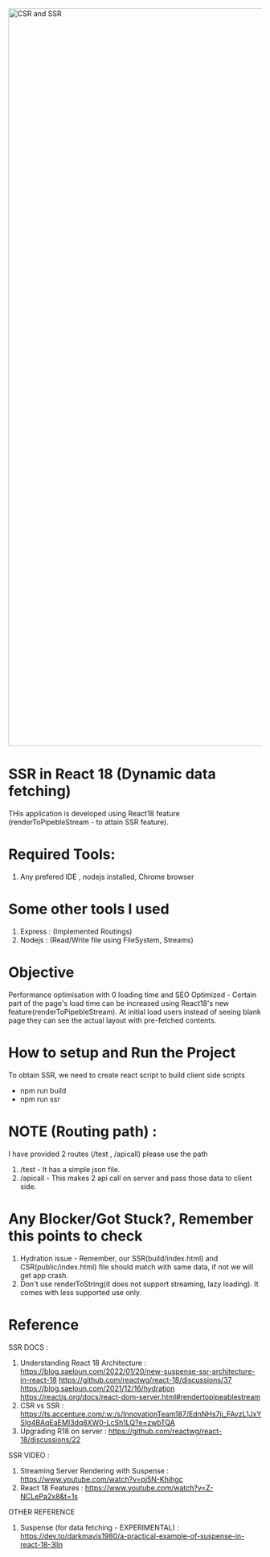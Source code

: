<img width="1469" alt="CSR and SSR" src="https://user-images.githubusercontent.com/114176203/201006910-fa3b2112-3fd5-48aa-aeb1-01b4be213d0d.png">

# SSR in React 18 (Dynamic data fetching)

THis application is developed using React18 feature (renderToPipebleStream - to attain SSR feature).

# Required Tools:

1. Any prefered IDE , nodejs installed, Chrome browser

# Some other tools I used

1. Express : (Implemented Routings)
2. Nodejs : (Read/Write file using FileSystem, Streams)

# Objective

Performance optimisation with 0 loading time and SEO Optimized - Certain part of the page's load time can be increased using React18's new feature(renderToPipebleStream). At initial load users instead of seeing blank page they can see the actual layout with pre-fetched contents.

# How to setup and Run the Project

To obtain SSR, we need to create react script to build client side scripts

- npm run build
- npm run ssr

# NOTE (Routing path) :

I have provided 2 routes (/test , /apicall) please use the path

1. /test - It has a simple json file.
2. /apicall - This makes 2 api call on server and pass those data to client side.

# Any Blocker/Got Stuck?, Remember this points to check

1. Hydration issue - Remember, our SSR(build/index.html) and CSR(public/index.html) file should match with same data, if not we will get app crash.
2. Don't use renderToString(it does not support streaming, lazy loading). It comes with less supported use only.

# Reference

SSR DOCS :

1. Understanding React 18 Architecture :
   https://blog.saeloun.com/2022/01/20/new-suspense-ssr-architecture-in-react-18
   https://github.com/reactwg/react-18/discussions/37
   https://blog.saeloun.com/2021/12/16/hydration
   https://reactjs.org/docs/react-dom-server.html#rendertopipeablestream
2. CSR vs SSR :
   https://ts.accenture.com/:w:/s/InnovationTeam187/EdnNHs7ji_FAvzL1JxYSIg4BAqEaEMI3dq8XW0-LcSh1LQ?e=zwbTQA
3. Upgrading R18 on server :
   https://github.com/reactwg/react-18/discussions/22

SSR VIDEO :

1. Streaming Server Rendering with Suspense : https://www.youtube.com/watch?v=pj5N-Khihgc
2. React 18 Features : https://www.youtube.com/watch?v=Z-NCLePa2x8&t=1s

OTHER REFERENCE

1. Suspense (for data fetching - EXPERIMENTAL) :
   https://dev.to/darkmavis1980/a-practical-example-of-suspense-in-react-18-3lln
